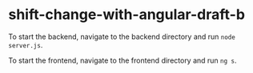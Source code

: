 # shift-change-with-angular-draft-b

To start the backend, navigate to the backend directory and run `node server.js`.

To start the frontend, navigate to the frontend directory and run `ng s`.
